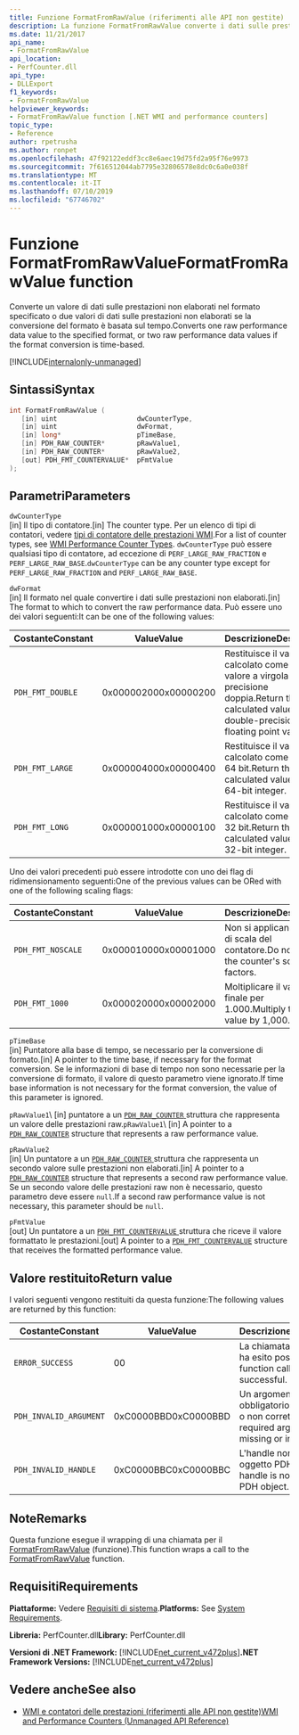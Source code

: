 ```yaml
---
title: Funzione FormatFromRawValue (riferimenti alle API non gestite)
description: La funzione FormatFromRawValue converte i dati sulle prestazioni non elaborati in un formato specificato.
ms.date: 11/21/2017
api_name:
- FormatFromRawValue
api_location:
- PerfCounter.dll
api_type:
- DLLExport
f1_keywords:
- FormatFromRawValue
helpviewer_keywords:
- FormatFromRawValue function [.NET WMI and performance counters]
topic_type:
- Reference
author: rpetrusha
ms.author: ronpet
ms.openlocfilehash: 47f92122eddf3cc8e6aec19d75fd2a95f76e9973
ms.sourcegitcommit: 7f616512044ab7795e32806578e8dc0c6a0e038f
ms.translationtype: MT
ms.contentlocale: it-IT
ms.lasthandoff: 07/10/2019
ms.locfileid: "67746702"
---
```

# <a name="formatfromrawvalue-function"></a><span data-ttu-id="7b16b-103">Funzione FormatFromRawValue</span><span class="sxs-lookup"><span data-stu-id="7b16b-103">FormatFromRawValue function</span></span>
<span data-ttu-id="7b16b-104">Converte un valore di dati sulle prestazioni non elaborati nel formato specificato o due valori di dati sulle prestazioni non elaborati se la conversione del formato è basata sul tempo.</span><span class="sxs-lookup"><span data-stu-id="7b16b-104">Converts one raw performance data value to the specified format, or two raw performance data values if the format conversion is time-based.</span></span> 

[!INCLUDE[internalonly-unmanaged](../../../../includes/internalonly-unmanaged.md)]

## <a name="syntax"></a><span data-ttu-id="7b16b-105">Sintassi</span><span class="sxs-lookup"><span data-stu-id="7b16b-105">Syntax</span></span>

```cpp
int FormatFromRawValue (
   [in] uint                    dwCounterType, 
   [in] uint                    dwFormat, 
   [in] long*                   pTimeBase,
   [in] PDH_RAW_COUNTER*        pRawValue1,
   [in] PDH_RAW_COUNTER*        pRawValue2,
   [out] PDH_FMT_COUNTERVALUE*  pFmtValue
); 
```

## <a name="parameters"></a><span data-ttu-id="7b16b-106">Parametri</span><span class="sxs-lookup"><span data-stu-id="7b16b-106">Parameters</span></span>

`dwCounterType`\
<span data-ttu-id="7b16b-107">[in] Il tipo di contatore.</span><span class="sxs-lookup"><span data-stu-id="7b16b-107">[in] The counter type.</span></span> <span data-ttu-id="7b16b-108">Per un elenco di tipi di contatori, vedere [tipi di contatore delle prestazioni WMI](/windows/desktop/WmiSdk/wmi-performance-counter-types).</span><span class="sxs-lookup"><span data-stu-id="7b16b-108">For a list of counter types, see [WMI Performance Counter Types](/windows/desktop/WmiSdk/wmi-performance-counter-types).</span></span> <span data-ttu-id="7b16b-109">`dwCounterType` può essere qualsiasi tipo di contatore, ad eccezione di `PERF_LARGE_RAW_FRACTION` e `PERF_LARGE_RAW_BASE`.</span><span class="sxs-lookup"><span data-stu-id="7b16b-109">`dwCounterType` can be any counter type except for `PERF_LARGE_RAW_FRACTION` and `PERF_LARGE_RAW_BASE`.</span></span> 

`dwFormat`\
<span data-ttu-id="7b16b-110">[in] Il formato nel quale convertire i dati sulle prestazioni non elaborati.</span><span class="sxs-lookup"><span data-stu-id="7b16b-110">[in] The format to which to convert the raw performance data.</span></span> <span data-ttu-id="7b16b-111">Può essere uno dei valori seguenti:</span><span class="sxs-lookup"><span data-stu-id="7b16b-111">It can be one of the following values:</span></span>

|<span data-ttu-id="7b16b-112">Costante</span><span class="sxs-lookup"><span data-stu-id="7b16b-112">Constant</span></span>  |<span data-ttu-id="7b16b-113">Value</span><span class="sxs-lookup"><span data-stu-id="7b16b-113">Value</span></span>  |<span data-ttu-id="7b16b-114">Descrizione</span><span class="sxs-lookup"><span data-stu-id="7b16b-114">Description</span></span> |
|---------|---------|---------|
| `PDH_FMT_DOUBLE` |<span data-ttu-id="7b16b-115">0x00000200</span><span class="sxs-lookup"><span data-stu-id="7b16b-115">0x00000200</span></span> | <span data-ttu-id="7b16b-116">Restituisce il valore calcolato come un valore a virgola mobile a precisione doppia.</span><span class="sxs-lookup"><span data-stu-id="7b16b-116">Return the calculated value as a double-precision floating point value.</span></span> | 
| `PDH_FMT_LARGE` | <span data-ttu-id="7b16b-117">0x00000400</span><span class="sxs-lookup"><span data-stu-id="7b16b-117">0x00000400</span></span> | <span data-ttu-id="7b16b-118">Restituisce il valore calcolato come intero a 64 bit.</span><span class="sxs-lookup"><span data-stu-id="7b16b-118">Return the calculated value as a 64-bit integer.</span></span> |
| `PDH_FMT_LONG` | <span data-ttu-id="7b16b-119">0x00000100</span><span class="sxs-lookup"><span data-stu-id="7b16b-119">0x00000100</span></span> | <span data-ttu-id="7b16b-120">Restituisce il valore calcolato come intero a 32 bit.</span><span class="sxs-lookup"><span data-stu-id="7b16b-120">Return the calculated value as a 32-bit integer.</span></span> |

<span data-ttu-id="7b16b-121">Uno dei valori precedenti può essere introdotte con uno dei flag di ridimensionamento seguenti:</span><span class="sxs-lookup"><span data-stu-id="7b16b-121">One of the previous values can be ORed with one of the following scaling flags:</span></span>

|<span data-ttu-id="7b16b-122">Costante</span><span class="sxs-lookup"><span data-stu-id="7b16b-122">Constant</span></span>  |<span data-ttu-id="7b16b-123">Value</span><span class="sxs-lookup"><span data-stu-id="7b16b-123">Value</span></span>  |<span data-ttu-id="7b16b-124">Descrizione</span><span class="sxs-lookup"><span data-stu-id="7b16b-124">Description</span></span> |
|---------|---------|---------|
| `PDH_FMT_NOSCALE` | <span data-ttu-id="7b16b-125">0x00001000</span><span class="sxs-lookup"><span data-stu-id="7b16b-125">0x00001000</span></span> | <span data-ttu-id="7b16b-126">Non si applicano i fattori di scala del contatore.</span><span class="sxs-lookup"><span data-stu-id="7b16b-126">Do not apply the counter's scaling factors.</span></span> |
| `PDH_FMT_1000` | <span data-ttu-id="7b16b-127">0x00002000</span><span class="sxs-lookup"><span data-stu-id="7b16b-127">0x00002000</span></span> | <span data-ttu-id="7b16b-128">Moltiplicare il valore finale per 1.000.</span><span class="sxs-lookup"><span data-stu-id="7b16b-128">Multiply the final value by 1,000.</span></span> | 

`pTimeBase`\
<span data-ttu-id="7b16b-129">[in] Puntatore alla base di tempo, se necessario per la conversione di formato.</span><span class="sxs-lookup"><span data-stu-id="7b16b-129">[in] A pointer to the time base, if necessary for the format conversion.</span></span> <span data-ttu-id="7b16b-130">Se le informazioni di base di tempo non sono necessarie per la conversione di formato, il valore di questo parametro viene ignorato.</span><span class="sxs-lookup"><span data-stu-id="7b16b-130">If time base information is not necessary for the format conversion, the value of this parameter is ignored.</span></span>

<span data-ttu-id="7b16b-131">`pRawValue1`\ [in] puntatore a un [ `PDH_RAW_COUNTER` ](/windows/desktop/api/pdh/ns-pdh-_pdh_raw_counter) struttura che rappresenta un valore delle prestazioni raw.</span><span class="sxs-lookup"><span data-stu-id="7b16b-131">`pRawValue1`\ [in] A pointer to a [`PDH_RAW_COUNTER`](/windows/desktop/api/pdh/ns-pdh-_pdh_raw_counter) structure that represents a raw performance value.</span></span>

`pRawValue2`\
<span data-ttu-id="7b16b-132">[in] Un puntatore a un [ `PDH_RAW_COUNTER` ](/windows/desktop/api/pdh/ns-pdh-_pdh_raw_counter) struttura che rappresenta un secondo valore sulle prestazioni non elaborati.</span><span class="sxs-lookup"><span data-stu-id="7b16b-132">[in] A pointer to a [`PDH_RAW_COUNTER`](/windows/desktop/api/pdh/ns-pdh-_pdh_raw_counter) structure that represents a second raw performance value.</span></span> <span data-ttu-id="7b16b-133">Se un secondo valore delle prestazioni raw non è necessario, questo parametro deve essere `null`.</span><span class="sxs-lookup"><span data-stu-id="7b16b-133">If a second raw performance value is not necessary, this parameter should be `null`.</span></span>

`pFmtValue`\
<span data-ttu-id="7b16b-134">[out] Un puntatore a un [ `PDH_FMT_COUNTERVALUE` ](/windows/desktop/api/pdh/ns-pdh-_pdh_fmt_countervalue) struttura che riceve il valore formattato le prestazioni.</span><span class="sxs-lookup"><span data-stu-id="7b16b-134">[out] A pointer to a [`PDH_FMT_COUNTERVALUE`](/windows/desktop/api/pdh/ns-pdh-_pdh_fmt_countervalue) structure that receives the formatted performance value.</span></span>

## <a name="return-value"></a><span data-ttu-id="7b16b-135">Valore restituito</span><span class="sxs-lookup"><span data-stu-id="7b16b-135">Return value</span></span>

<span data-ttu-id="7b16b-136">I valori seguenti vengono restituiti da questa funzione:</span><span class="sxs-lookup"><span data-stu-id="7b16b-136">The following values are returned by this function:</span></span>

|<span data-ttu-id="7b16b-137">Costante</span><span class="sxs-lookup"><span data-stu-id="7b16b-137">Constant</span></span>  |<span data-ttu-id="7b16b-138">Value</span><span class="sxs-lookup"><span data-stu-id="7b16b-138">Value</span></span>  |<span data-ttu-id="7b16b-139">Descrizione</span><span class="sxs-lookup"><span data-stu-id="7b16b-139">Description</span></span>  |
|---------|---------|---------|
| `ERROR_SUCCESS` | <span data-ttu-id="7b16b-140">0</span><span class="sxs-lookup"><span data-stu-id="7b16b-140">0</span></span> | <span data-ttu-id="7b16b-141">La chiamata di funzione ha esito positivo.</span><span class="sxs-lookup"><span data-stu-id="7b16b-141">The function call is successful.</span></span> |
| `PDH_INVALID_ARGUMENT` | <span data-ttu-id="7b16b-142">0xC0000BBD</span><span class="sxs-lookup"><span data-stu-id="7b16b-142">0xC0000BBD</span></span> | <span data-ttu-id="7b16b-143">Un argomento obbligatorio è mancante o non corretto.</span><span class="sxs-lookup"><span data-stu-id="7b16b-143">A required argument is missing or incorrect.</span></span> | 
| `PDH_INVALID_HANDLE` | <span data-ttu-id="7b16b-144">0xC0000BBC</span><span class="sxs-lookup"><span data-stu-id="7b16b-144">0xC0000BBC</span></span> | <span data-ttu-id="7b16b-145">L'handle non è un oggetto PDH valido.</span><span class="sxs-lookup"><span data-stu-id="7b16b-145">The handle is not a valid PDH object.</span></span> |

## <a name="remarks"></a><span data-ttu-id="7b16b-146">Note</span><span class="sxs-lookup"><span data-stu-id="7b16b-146">Remarks</span></span>

<span data-ttu-id="7b16b-147">Questa funzione esegue il wrapping di una chiamata per il [FormatFromRawValue](https://docs.microsoft.com/previous-versions/ms231047(v=vs.85)) (funzione).</span><span class="sxs-lookup"><span data-stu-id="7b16b-147">This function wraps a call to the [FormatFromRawValue](https://docs.microsoft.com/previous-versions/ms231047(v=vs.85)) function.</span></span>

## <a name="requirements"></a><span data-ttu-id="7b16b-148">Requisiti</span><span class="sxs-lookup"><span data-stu-id="7b16b-148">Requirements</span></span>

 <span data-ttu-id="7b16b-149">**Piattaforme:** Vedere [Requisiti di sistema](../../../../docs/framework/get-started/system-requirements.md).</span><span class="sxs-lookup"><span data-stu-id="7b16b-149">**Platforms:** See [System Requirements](../../../../docs/framework/get-started/system-requirements.md).</span></span>

 <span data-ttu-id="7b16b-150">**Libreria:** PerfCounter.dll</span><span class="sxs-lookup"><span data-stu-id="7b16b-150">**Library:** PerfCounter.dll</span></span>

 <span data-ttu-id="7b16b-151">**Versioni di .NET Framework:** [!INCLUDE[net_current_v472plus](../../../../includes/net-current-v472plus.md)]</span><span class="sxs-lookup"><span data-stu-id="7b16b-151">**.NET Framework Versions:** [!INCLUDE[net_current_v472plus](../../../../includes/net-current-v472plus.md)]</span></span>

## <a name="see-also"></a><span data-ttu-id="7b16b-152">Vedere anche</span><span class="sxs-lookup"><span data-stu-id="7b16b-152">See also</span></span>

- [<span data-ttu-id="7b16b-153">WMI e contatori delle prestazioni (riferimenti alle API non gestite)</span><span class="sxs-lookup"><span data-stu-id="7b16b-153">WMI and Performance Counters (Unmanaged API Reference)</span></span>](index.md)
